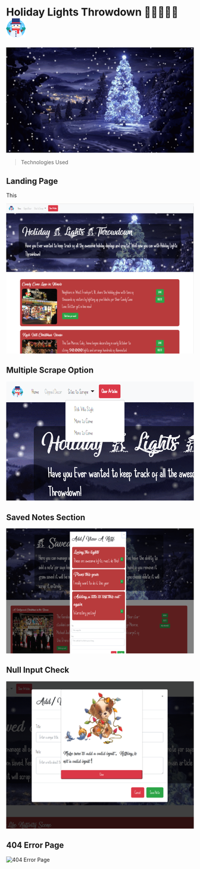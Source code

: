 # Holiday Lights Throwdown :christmas_tree::gift::santa::bell::confetti_ball:![SnowmanLogo](./public/assets/images/snowmanTiny.png)

![Snowing Gif](./public/assets/images/snowBG.gif)

> Technologies Used
## Landing Page

 This

![Landing Page](./public/assets/images/LandingPage.PNG)

## Multiple Scrape Option



![Multiple Scrape Option](./public/assets/images/multipleScrape.PNG)

## Saved Notes Section

![Saved Notes Section](./public/assets/images/noteTracker.PNG)

## Null Input Check

![Null Input Check](./public/assets/images/blankCheck.PNG)

## 404 Error Page

![404 Error Page](./public/assets/images/404Error.PNG)